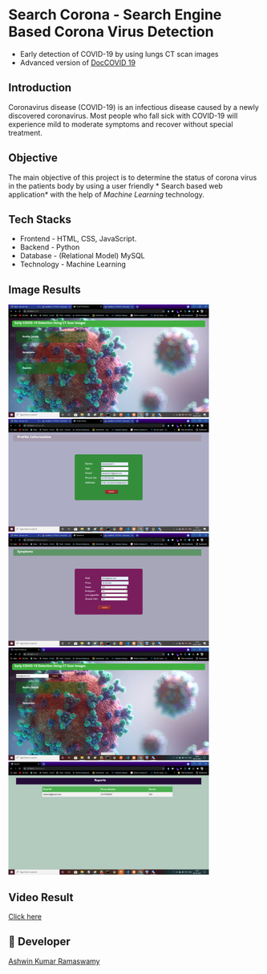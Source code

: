 # Search Corona - Search Engine Based Corona Virus Detection
- Early detection of COVID-19 by using lungs CT scan images 
- Advanced version of [DocCOVID 19](https://github.com/Ash515/DocCOVID-19)

## Introduction 
Coronavirus disease (COVID-19) is an infectious disease caused by a newly discovered coronavirus.
Most people who fall sick with COVID-19 will experience mild to moderate symptoms and recover without special treatment.

## Objective 
The main objective of this project is to determine the status of corona virus in the patients body by using a user friendly * Search based web application* 
with the help of *Machine Learning* technology. 

## Tech Stacks 
- Frontend - HTML, CSS, JavaScript.
- Backend - Python 
- Database - (Relational Model) MySQL
- Technology - Machine Learning 
 
## Image Results 
<img src="/image results/home.png" width="400px"><img src="/image results/profile.png" width="400px">
<img src="/image results/symptoms.png" width="400px"><img src="/image results/searchengine.png" width="400px">
<img src="/image results/report.png" width="400px">

## Video Result
[Click here](https://drive.google.com/file/d/101VIxJLpuaqxTqeQ4grLIxDXTp-WvRDX/view?usp=sharing)


## 🔰 Developer
 [Ashwin Kumar Ramaswamy](https://github.com/Ash515)



